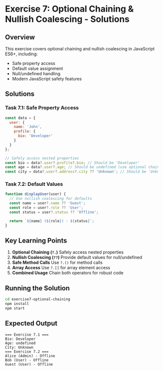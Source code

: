 # Exercise 7: Optional Chaining & Nullish Coalescing - Solutions

## Overview

This exercise covers optional chaining and nullish coalescing in JavaScript ES6+, including:
- Safe property access
- Default value assignment
- Null/undefined handling
- Modern JavaScript safety features

## Solutions

### Task 7.1: Safe Property Access

```javascript
const data = {
  user: {
    name: 'John',
    profile: {
      bio: 'Developer'
    }
  }
};

// Safely access nested properties
const bio = data?.user?.profile?.bio; // Should be 'Developer'
const age = data?.user?.age; // Should be undefined (use optional chaining)
const city = data?.user?.address?.city ?? 'Unknown'; // Should be 'Unknown' (use ?? operator)
```

### Task 7.2: Default Values

```javascript
function displayUser(user) {
  // Use nullish coalescing for defaults
  const name = user?.name ?? 'Guest';
  const role = user?.role ?? 'User';
  const status = user?.status ?? 'Offline';

  return `${name} (${role}) - ${status}`;
}
```

## Key Learning Points

1. **Optional Chaining (`?.`)** Safely access nested properties
2. **Nullish Coalescing (`??`)** Provide default values for null/undefined
3. **Safe Method Calls** Use `?.()` for method calls
4. **Array Access** Use `?.[]` for array element access
5. **Combined Usage** Chain both operators for robust code

## Running the Solution

```bash
cd exercise7-optional-chaining
npm install
npm start
```

## Expected Output

```
=== Exercise 7.1 ===
Bio: Developer
Age: undefined
City: Unknown
=== Exercise 7.2 ===
Alice (Admin) - Offline
Bob (User) - Offline
Guest (User) - Offline
```
